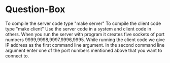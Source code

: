 # Question-Box


To compile the server code type "make server"
To compile the client code type "make client"
Use the server code in a system and client code in others.
When you run the server with program it creates five sockets of port numbers 9999,9998,9997,9996,9995.
While running the client code we give IP address as the first command line argument.
In the second command line argument enter one of the port numbers mentioned above that you want to connect to.
